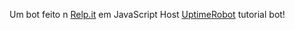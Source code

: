 Um bot feito n [Relp.it](https://repl.it/) em JavaScript
Host [UptimeRobot](https://uptimerobot.com/) tutorial bot!